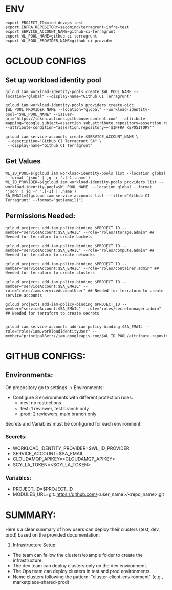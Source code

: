 # ENV

```
export PROJECT_ID=mind-devops-test
export INFRA_REPOSITORY=secomind/terragrunt-infra-test
export SERVICE_ACCOUNT_NAME=github-ci-terragrunt
export WL_POOL_NAME=github-ci-terragrunt
export WL_POOL_PROVIDER_NAME=github-ci-provider
```

# GCLOUD CONFIGS

## Set up workload identity pool

```
gcloud iam workload-identity-pools create $WL_POOL_NAME --location="global" --display-name="Github CI Terragrunt"

gcloud iam workload-identity-pools providers create-oidc $WL_POOL_PROVIDER_NAME --location="global" --workload-identity-pool="$WL_POOL_NAME" --issuer-uri="https://token.actions.githubusercontent.com" --attribute-mapping="google.subject=assertion.sub,attribute.repository=assertion.repository" --attribute-condition="assertion.repository=='$INFRA_REPOSITORY'"

gcloud iam service-accounts create $SERVICE_ACCOUNT_NAME \
 --description="Github CI Terragrunt SA" \
 --display-name="Github CI Terragrunt"
```

## Get Values

```
WL_ID_POOL=$(gcloud iam workload-identity-pools list --location global --format 'json' | jq -r '.[-1].name')
WL_ID_PROVIDER=$(gcloud iam workload-identity-pools providers list --workload-identity-pool=$WL_POOL_NAME  --location global --format 'json' | jq -r '.[-1] | .name')
SA_EMAIL=$(gcloud iam service-accounts list --filter="Github CI Terragrunt" --format="get(email)")
```

## Permissions Needed:

```
gcloud projects add-iam-policy-binding $PROJECT_ID --member="serviceAccount:$SA_EMAIL" --role="roles/storage.admin" ## Needed for terraform to create buckets

gcloud projects add-iam-policy-binding $PROJECT_ID --member="serviceAccount:$SA_EMAIL" --role="roles/compute.admin" ## Needed for terraform to create networks

gcloud projects add-iam-policy-binding $PROJECT_ID --member="serviceAccount:$SA_EMAIL" --role="roles/container.admin" ## Needed for terraform to create clusters

gcloud projects add-iam-policy-binding $PROJECT_ID --member="serviceAccount:$SA_EMAIL" --role="roles/iam.serviceAccountUser" ## Needed for terraform to create service accounts

gcloud projects add-iam-policy-binding $PROJECT_ID --member="serviceAccount:$SA_EMAIL" --role="roles/secretmanager.admin" ## Needed for terraform to create secrets


gcloud iam service-accounts add-iam-policy-binding $SA_EMAIL --role="roles/iam.workloadIdentityUser" --member="principalSet://iam.googleapis.com/$WL_ID_POOL/attribute.repository/$INFRA_REPOSITORY"
```

# GITHUB CONFIGS:

## Environments:

On prepository go to settings -> Environments:

- Configure 3 environments with different protection rules:
  - dev: no restrictions
  - test: 1 reviewer, test branch only
  - prod: 2 reviewers, main branch only

Secrets and Variables must be configured for each environment.

### Secrets:

- WORKLOAD_IDENTITY_PROVIDER=$WL_ID_PROVIDER
- SERVICE_ACCOUNT=$SA_EMAIL
- CLOUDAMQP_APIKEY=<CLOUDAMQP_APIKEY>
- SCYLLA_TOKEN=<SCYLLA_TOKEN>

### Variables:

- PROJECT_ID=$PROJECT_ID
- MODULES_URL=git::https://github.com/<user_name>/<repo_name>.git

# SUMMARY:

Here's a clear summary of how users can deploy their clusters (test, dev, prod) based on the provided documentation:

1. Infrastructure Setup:

- The team can fallow the clusters/example folder to create the infrastructure.
- The dev team can deploy clusters only on the dev environment.
- The Ops team can deploy clusters in test and prod environments.
- Name clusters following the pattern: "cluster-client-environment" (e.g., marketplace-shared-prod)
